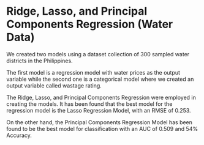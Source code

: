 # Ridge, Lasso, and Principal Components Regression (Water Data)

We created two models using a dataset collection of 300 sampled water districts in the Philippines. 

The first model is a regression model with water prices as the output variable while 
the second one is a categorical model where we created an output variable called wastage rating. 

The Ridge, Lasso, and Principal Components Regression were employed in creating the models. It has been found that the best
model for the regression model is the Lasso Regression Model, with an RMSE of 0.253. 

On the other hand, the Principal Components Regression Model has been found to be the best model for classification
with an AUC of 0.509 and 54% Accuracy.
